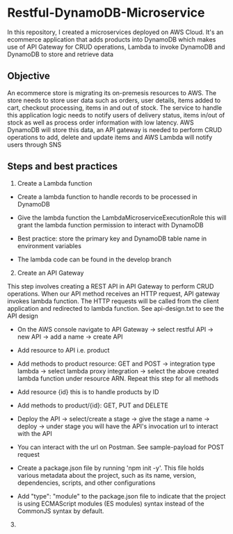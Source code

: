 # Restful-DynamoDB-Microservice
In this repository, I created a microservices deployed on AWS Cloud. It's an ecommerce application that adds products into DynamoDB which makes use of API Gateway for CRUD operations, Lambda to invoke DynamoDB and DynamoDB to store and retrieve data 

## Objective
An ecommerce store is migrating its on-premesis resources to AWS. The store needs to store user data such as orders, user details, items added to cart, checkout processing, items in and out of stock. The service to handle this application logic needs to notify users of delivery status, items in/out of stock as well as process order information with low latency. AWS DynamoDB will store this data, an API gateway is needed to perform CRUD operations to add, delete and update items and AWS Lambda will notify users through SNS 

## Steps and best practices

1. Create a Lambda function
 
- Create a lambda function to handle records to be processed in DynamoDB

- Give the lambda function the LambdaMicroserviceExecutionRole this will grant the lambda function permission to interact with DynamoDB

- Best practice: store the primary key and DynamoDB table name in environment variables

- The lambda code can be found in the develop branch

2. Create an API Gateway

This step involves creating a REST API in API Gateway to perform CRUD operations. When our API method receives an HTTP request, API gateway invokes lambda function. The HTTP requests will be called from the client application and redirected to lambda function. See api-design.txt to see the API design

- On the AWS console navigate to API Gateway -> select restful API -> new API -> add a name -> create API
  
- Add resource to API i.e. product
  
- Add methods to product resource: GET and POST -> integration type lambda -> select lambda proxy integration -> select the above created lambda function under resource ARN. Repeat this step for all methods 

- Add resource {id} this is to handle products by ID
  
- Add methods to product/{id}: GET, PUT and DELETE

- Deploy the API -> select/create a stage -> give the stage a name -> deploy -> under stage you will have the API's invocation url to interact with the API

- You can interact with the url on Postman. See sample-payload for POST request 
- Create a package.json file by running 'npm init -y'. This file holds various metadata about the project, such as its name, version, dependencies, scripts, and other configurations
- Add "type": "module" to the package.json file to indicate that the project is using ECMAScript modules (ES modules) syntax instead of the CommonJS syntax by default.

3. 

